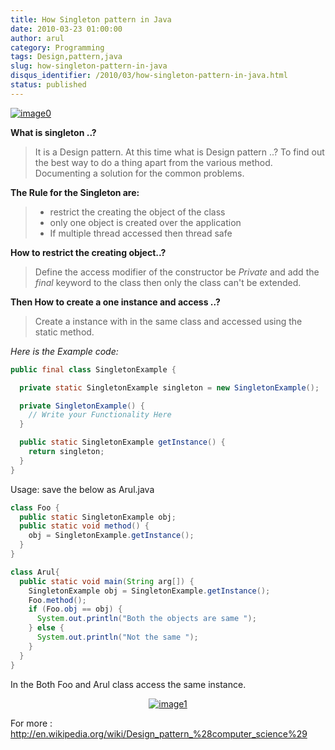```yaml
---
title: How Singleton pattern in Java
date: 2010-03-23 01:00:00
author: arul
category: Programming
tags: Design,pattern,java
slug: how-singleton-pattern-in-java
disqus_identifier: /2010/03/how-singleton-pattern-in-java.html
status: published
---
```


[![image0](http://3.bp.blogspot.com/_X5tq9y9xv2s/S6hhueEzyWI/AAAAAAAAANA/MAXSbAXOX1Q/s400/design-is-a-behaviour.jpg)](http://3.bp.blogspot.com/_X5tq9y9xv2s/S6hhueEzyWI/AAAAAAAAANA/MAXSbAXOX1Q/s1600-h/design-is-a-behaviour.jpg)

**What is singleton ..?**

> It is a Design pattern. At this time what is Design pattern ..? To
> find out the best way to do a thing apart from the various method.
> Documenting a solution for the common problems.

**The Rule for the Singleton are:**

> -   restrict the creating the object of the class
> -   only one object is created over the application
> -   If multiple thread accessed then thread safe

**How to restrict the creating object..?**

> Define the access modifier of the constructor be *Private* and add the
> *final* keyword to the class then only the class can\'t be extended.

**Then How to create a one instance and access ..?**

> Create a instance with in the same class and accessed using the static
> method.

*Here is the Example code:*

``` java
public final class SingletonExample {

  private static SingletonExample singleton = new SingletonExample();

  private SingletonExample() {
    // Write your Functionality Here
  }

  public static SingletonExample getInstance() {
    return singleton;
  }
}
```

Usage: save the below as Arul.java

``` java
class Foo {
  public static SingletonExample obj;
  public static void method() {
    obj = SingletonExample.getInstance();
  }
}

class Arul{
  public static void main(String arg[]) {
    SingletonExample obj = SingletonExample.getInstance();
    Foo.method();
    if (Foo.obj == obj) {
      System.out.println("Both the objects are same ");
    } else {
      System.out.println("Not the same ");
    }
  }
}
```

In the Both Foo and Arul class access the same instance.

<div class="separator" style="clear: both; text-align: center;">

[![image1](http://3.bp.blogspot.com/_X5tq9y9xv2s/TAUe3R-Ca0I/AAAAAAAAAWM/-9WSRFEh-bk/s320/java+compile.jpg)](http://3.bp.blogspot.com/_X5tq9y9xv2s/TAUe3R-Ca0I/AAAAAAAAAWM/-9WSRFEh-bk/s1600/java+compile.jpg)

</div>

For more :
<http://en.wikipedia.org/wiki/Design_pattern_%28computer_science%29>
